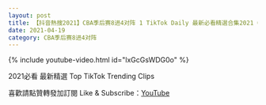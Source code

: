 ```yaml
---
layout: post
title: 【抖音熱搜2021】CBA季后赛8进4对阵 1 TikTok Daily 最新必看精選合集2021 04 19
date: 2021-04-19
category: CBA季后赛8进4对阵
---
```


{% include youtube-video.html id="lxGcGsWDG0o" %}

2021必看 最新精選 Top TikTok Trending Clips

喜歡請點贊轉發加訂閱 Like & Subscribe：[YouTube](https://www.youtube.com/channel/UCAoR7VcanIPd04uEq_GIylA/videos)

